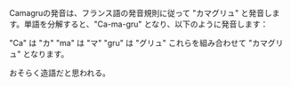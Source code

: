 Camagruの発音は、フランス語の発音規則に従って "カマグリュ" と発音します。単語を分解すると、"Ca-ma-gru" となり、以下のように発音します：

"Ca" は "カ"
"ma" は "マ"
"gru" は "グリュ"
これらを組み合わせて "カマグリュ" となります。

おそらく造語だと思われる。